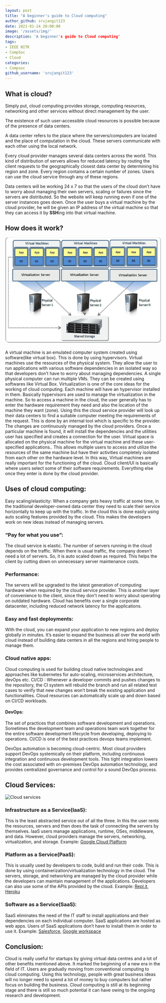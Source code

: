 ```yaml
---
layout: post
title: "A beginner's guide to Cloud computing"
author_github: srujangit123
date: 2021-01-24 20:00:00
image: '/assets/img/'
description: 'A beginner's guide to Cloud computing'
tags:
- IEEE NITK
- CompSoc
- Cloud
categories:
- Compsoc
github_username: 'srujangit123'
---
```

##  What is cloud?

Simply put, cloud computing provides storage, computing resources, networking and other services without direct management by the user. 

The existence of such user-accessible cloud resources is possible because of the presence of data centers. 

A data center refers to the place where the servers/computers are located and the place of computation in the cloud. These servers communicate with each other using the local network.

Every cloud provider manages several data centers across the world. This kind of distribution of servers allows for reduced latency by routing the client requests to the geographically closest data center by determining his region and zone.
Every region contains a certain number of zones. Users can use the cloud service through any of these regions.

Data centers will be working 24 x 7 so that the users of the cloud don’t have to worry about managing their own servers, scaling or failures since the servers are distributed. So the website will keep running even if one of the server instances goes down.
Once the user buys a virtual machine by the cloud provider, he will be given an IP address of the virtual machine so that they can access it by **SSH**ing into that virtual machine.




## How does it work?

![Virtual machines](/blog/assets/img/Intro-to-cloud/image1.png)

A virtual machine is an emulated computer system created using software(like virtual box). This is done by using hypervisors. Virtual machines use the resources of the physical system. They allow the user to run applications with various software dependencies in an isolated way so that developers don’t have to worry about managing dependencies. A single physical computer can run multiple VMs. They can be created using softwares like Virtual Box.
Virtualization is one of the core ideas for the working of cloud computing.
Each machine will have an hypervisor installed in them. Basically hypervisors are used to manage the virtualization in the machine. So to access a machine in the cloud, the user generally has to enter the hardware requirement they need and also the location of the machine they want (zone). Using this the cloud service provider will look up their data centers to find a suitable computer meeting the requirements of the request. This is done by an internal tool which is specific to the provider. The changes are continuously managed by the cloud providers. Once a particular machine is found, it will install the dependencies and the utilities user has specified and creates a connection for the user. Virtual space is allocated on the physical machine for the virtual machine and these user-specified applications.. This allows multiple users to access and utilize the resources of the same machine but have their activities completely isolated from each other on the hardware level. In this way, Virtual machines are really important for the functioning of the cloud.
Cloud client/UI is basically where users select some of their software requirements. Everything else once they enter is done by the cloud provider. 




## Uses of cloud computing:

Easy scaling/elasticity: When a company gets heavy traffic at some time, in the traditional developer-owned data center they need to scale their service horizontally to keep up with the traffic. In the cloud this is done easily using auto scaling features provided by the cloud. This makes the developers work on new ideas instead of managing servers.

### “Pay for what you use”:
The cloud service is elastic. The number of servers running in the cloud depends on the traffic. When there is usual traffic, the company doesn't need a lot of servers. So, it is auto scaled down as required. This helps the client by cutting down on unnecessary server maintenance costs.

### Performance: 
The servers will be upgraded to the latest generation of computing hardware when required by the cloud service provider. This is another layer of convenience to the client, since they don't need to worry about operating on outdated hardware. 
Cloud has benefits over a single corporate datacenter, including reduced network latency for the applications.

### Easy and fast deployments:
With the cloud, you can expand your application to new regions and deploy globally in minutes. It’s easier to expand the business all over the world with cloud instead of building data centers in all the regions and hiring people to manage them.

### Cloud native apps:
Cloud computing is used for building cloud native technologies and approaches like kubernetes for auto-scaling, microservices architecture, devOps etc.
CI/CD : Whenever a developer commits and pushes changes to the repository, the CI system will rebuild the branch and run all related test cases to verify that new changes won’t break the existing application and functionalities. Cloud resources can automatically scale up and down based on CI/CD workloads.

#### DevOps: 
The set of practices that combines software development and operations. Sometimes the development team and operations team work together for the entire software development lifecycle from developing, deploying to operations.
CI/CD is one of the best practices devops teams implement.

DevOps automation is becoming cloud-centric. Most cloud providers support DevOps systemically on their platform, including continuous integration and continuous development tools.
This tight integration lowers the cost associated with on-premises DevOps automation technology, and provides centralized governance and control for a sound DevOps process.



## Cloud Services:

![Cloud services](/blog/assets/img/Intro-to-cloud/image2.png)


### Infrastructure as a Service(IaaS): 
This is the least abstracted service out of all the three. In this the user rents the resources, servers and then does the task of connecting the servers by themselves.
IaaS users manage applications, runtime, OSes, middleware, and data. However, cloud providers manage the servers, networking, virtualization, and storage.
Example: [Google Cloud Platform](https://cloud.google.com)



### Platform as a Service(PaaS): 
This is usually used by developers to code, build and run their code. This is done by using containerization/virtualization technology in the cloud. The servers, storage, and networking are managed by the cloud provider while the developers can maintain management of the applications. Developers can also use some of the APIs provided by the cloud.
Example: [Repl.it](https://repl.it), [Heroku](https://www.heroku.com/)



### Software as a Service(SaaS): 
SaaS eliminates the need of the IT staff to install applications and their dependencies on each individual computer. SaaS applications are hosted as web apps. Users of SaaS applications don’t have to install them in order to use it.
Example: [Salesforce](https://salesforce.com), [Google workspace](https://workspace.google.com/) 


## Conclusion:
Cloud is really useful for startups by giving virtual data centres and a lot of other benefits mentioned above. It marked the beginning of a new era in the field of IT. Users are gradually moving from conventional computing to cloud computing. Using this technology, people with great business ideas will no longer need to spend a lot of money to buy computers but rather focus on building the business.
Cloud computing is still at its beginning stage and there is still so much potential it can have owing to the ongoing research and development.
